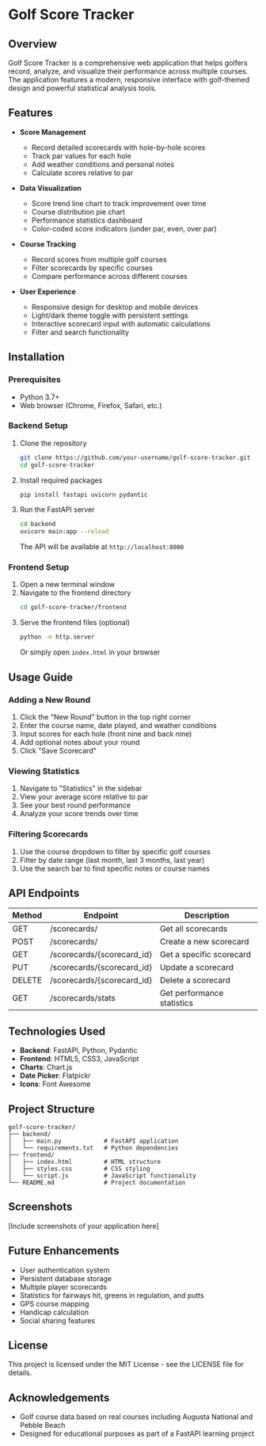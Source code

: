 # Golf Score Tracker

## Overview
Golf Score Tracker is a comprehensive web application that helps golfers record, analyze, and visualize their performance across multiple courses. The application features a modern, responsive interface with golf-themed design and powerful statistical analysis tools.

## Features
- **Score Management**
  - Record detailed scorecards with hole-by-hole scores
  - Track par values for each hole
  - Add weather conditions and personal notes
  - Calculate scores relative to par

- **Data Visualization**
  - Score trend line chart to track improvement over time
  - Course distribution pie chart 
  - Performance statistics dashboard
  - Color-coded score indicators (under par, even, over par)

- **Course Tracking**
  - Record scores from multiple golf courses
  - Filter scorecards by specific courses
  - Compare performance across different courses

- **User Experience**
  - Responsive design for desktop and mobile devices
  - Light/dark theme toggle with persistent settings
  - Interactive scorecard input with automatic calculations
  - Filter and search functionality

## Installation

### Prerequisites
- Python 3.7+
- Web browser (Chrome, Firefox, Safari, etc.)

### Backend Setup
1. Clone the repository
   ```bash
   git clone https://github.com/your-username/golf-score-tracker.git
   cd golf-score-tracker
   ```

2. Install required packages
   ```bash
   pip install fastapi uvicorn pydantic
   ```

3. Run the FastAPI server
   ```bash
   cd backend
   uvicorn main:app --reload
   ```
   The API will be available at `http://localhost:8000`

### Frontend Setup
1. Open a new terminal window
2. Navigate to the frontend directory
   ```bash
   cd golf-score-tracker/frontend
   ```
3. Serve the frontend files (optional)
   ```bash
   python -m http.server
   ```
   Or simply open `index.html` in your browser

## Usage Guide

### Adding a New Round
1. Click the "New Round" button in the top right corner
2. Enter the course name, date played, and weather conditions
3. Input scores for each hole (front nine and back nine)
4. Add optional notes about your round
5. Click "Save Scorecard"

### Viewing Statistics
1. Navigate to "Statistics" in the sidebar
2. View your average score relative to par
3. See your best round performance
4. Analyze your score trends over time

### Filtering Scorecards
1. Use the course dropdown to filter by specific golf courses
2. Filter by date range (last month, last 3 months, last year)
3. Use the search bar to find specific notes or course names

## API Endpoints

| Method | Endpoint | Description |
|--------|----------|-------------|
| GET | /scorecards/ | Get all scorecards |
| POST | /scorecards/ | Create a new scorecard |
| GET | /scorecards/{scorecard_id} | Get a specific scorecard |
| PUT | /scorecards/{scorecard_id} | Update a scorecard |
| DELETE | /scorecards/{scorecard_id} | Delete a scorecard |
| GET | /scorecards/stats | Get performance statistics |

## Technologies Used
- **Backend**: FastAPI, Python, Pydantic
- **Frontend**: HTML5, CSS3, JavaScript
- **Charts**: Chart.js
- **Date Picker**: Flatpickr
- **Icons**: Font Awesome

## Project Structure
```
golf-score-tracker/
├── backend/
│   ├── main.py            # FastAPI application
│   └── requirements.txt   # Python dependencies
├── frontend/
│   ├── index.html         # HTML structure
│   ├── styles.css         # CSS styling
│   └── script.js          # JavaScript functionality
└── README.md              # Project documentation
```

## Screenshots
[Include screenshots of your application here]

## Future Enhancements
- User authentication system
- Persistent database storage 
- Multiple player scorecards
- Statistics for fairways hit, greens in regulation, and putts
- GPS course mapping
- Handicap calculation
- Social sharing features

## License
This project is licensed under the MIT License - see the LICENSE file for details.

## Acknowledgements
- Golf course data based on real courses including Augusta National and Pebble Beach
- Designed for educational purposes as part of a FastAPI learning project
